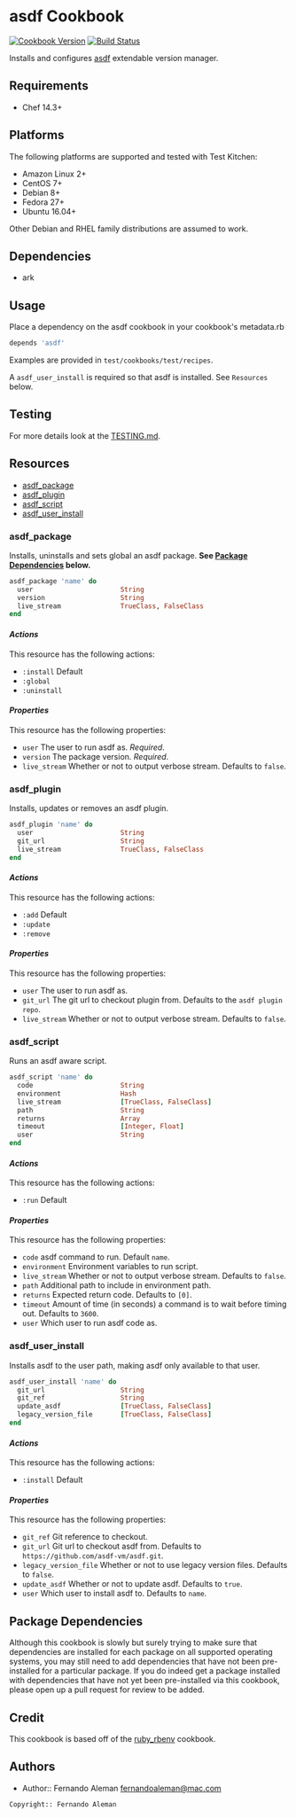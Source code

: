# asdf Cookbook

[![Cookbook Version](https://img.shields.io/cookbook/v/asdf.svg)](https://supermarket.chef.io/cookbooks/asdf) [![Build Status](https://travis-ci.org/asdf-chef/asdf.svg?branch=master)](https://travis-ci.org/asdf-chef/asdf)

Installs and configures [asdf](https://github.com/asdf-vm/asdf) extendable version manager.

## Requirements

- Chef 14.3+

## Platforms

The following platforms are supported and tested with Test Kitchen:

- Amazon Linux 2+
- CentOS 7+
- Debian 8+
- Fedora 27+
- Ubuntu 16.04+

Other Debian and RHEL family distributions are assumed to work.

## Dependencies

- ark

## Usage

Place a dependency on the asdf cookbook in your cookbook's metadata.rb

```ruby
depends 'asdf'
```

Examples are provided in `test/cookbooks/test/recipes`.

A `asdf_user_install` is required so that asdf is installed. See `Resources` below.

## Testing

For more details look at the [TESTING.md](./TESTING.md).

## Resources

- [asdf_package](#asdf_package)
- [asdf_plugin](#asdf_plugin)
- [asdf_script](#asdf_script)
- [asdf_user_install](#asdf_user_install)

### asdf_package

Installs, uninstalls and sets global an asdf package.
**See [Package Dependencies](#package-dependencies) below.**

```ruby
asdf_package 'name' do
  user                      String
  version                   String
  live_stream               TrueClass, FalseClass
end
```

#### _Actions_

This resource has the following actions:

- `:install` Default
- `:global`
- `:uninstall`

#### _Properties_

This resource has the following properties:

- `user` The user to run asdf as. *Required*.
- `version` The package version. *Required*.
- `live_stream` Whether or not to output verbose stream. Defaults to `false`.

### asdf_plugin

Installs, updates or removes an asdf plugin.

```ruby
asdf_plugin 'name' do
  user                      String
  git_url                   String
  live_stream               TrueClass, FalseClass
end
```

#### _Actions_

This resource has the following actions:

- `:add` Default
- `:update`
- `:remove`

#### _Properties_

This resource has the following properties:

- `user` The user to run asdf as.
- `git_url` The git url to checkout plugin from. Defaults to the `asdf plugin repo`.
- `live_stream` Whether or not to output verbose stream. Defaults to `false`.

### asdf_script

Runs an asdf aware script.

```ruby
asdf_script 'name' do
  code                      String
  environment               Hash
  live_stream               [TrueClass, FalseClass]
  path                      String
  returns                   Array
  timeout                   [Integer, Float]
  user                      String
end
```

#### _Actions_

This resource has the following actions:

- `:run` Default

#### _Properties_

This resource has the following properties:

- `code` asdf command to run. Default `name`.
- `environment` Environment variables to run script.
- `live_stream` Whether or not to output verbose stream. Defaults to `false`.
- `path` Additional path to include in environment path.
- `returns` Expected return code. Defaults to `[0]`.
- `timeout` Amount of time (in seconds) a command is to wait before timing out. Defaults to `3600`.
- `user` Which user to run asdf code as.

### asdf_user_install

Installs asdf to the user path, making asdf only available to that user.

```ruby
asdf_user_install 'name' do
  git_url                   String
  git_ref                   String
  update_asdf               [TrueClass, FalseClass]
  legacy_version_file       [TrueClass, FalseClass]
end
```

#### _Actions_

This resource has the following actions:

- `:install` Default

#### _Properties_

This resource has the following properties:

- `git_ref` Git reference to checkout.
- `git_url` Git url to checkout asdf from. Defaults to `https://github.com/asdf-vm/asdf.git`.
- `legacy_version_file` Whether or not to use legacy version files. Defaults to `false`.
- `update_asdf` Whether or not to update asdf. Defaults to `true`.
- `user` Which user to install asdf to. Defaults to `name`.

## Package Dependencies

Although this cookbook is slowly but surely trying to make sure that
dependencies are installed for each package on all supported operating systems,
you may still need to add dependencies that have not been pre-installed for a
particular package. If you do indeed get a package installed with dependencies
that have not yet been pre-installed via this cookbook, please open up a pull
request for review to be added.

## Credit

This cookbook is based off of the [ruby_rbenv](https://github.com/sous-chefs/ruby_rbenv) cookbook.

## Authors

- Author:: Fernando Aleman <fernandoaleman@mac.com>

```text
Copyright:: Fernando Aleman
```
